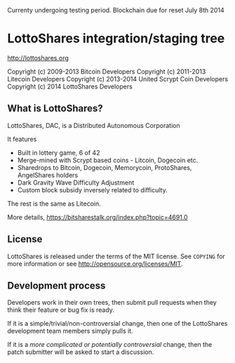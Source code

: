Currenty undergoing testing period. Blockchain due for reset July 8th 2014

LottoShares integration/staging tree
================================

http://lottoshares.org

Copyright (c) 2009-2013 Bitcoin Developers
Copyright (c) 2011-2013 Litecoin Developers
Copyright (c) 2013-2014 United Scrypt Coin Developers
Copyright (c) 2014 LottoShares Developers

What is LottoShares?
--------------------

LottoShares, DAC, is a Distributed Autonomous Corporation 

It features 
 - Built in lottery game, 6 of 42
 - Merge-mined with Scrypt based coins - Litcoin, Dogecoin etc.
 - Sharedrops to Bitcoin, Dogecoin, Memorycoin, ProtoShares, AngelShares holders
 - Dark Gravity Wave Difficulty Adjustment
 - Custom block subsidy inversely related to difficulty.  
 
The rest is the same as Litecoin.

More details,
https://bitsharestalk.org/index.php?topic=4691.0

License
-------

LottoShares is released under the terms of the MIT license. See `COPYING` for more
information or see http://opensource.org/licenses/MIT.

Development process
-------------------

Developers work in their own trees, then submit pull requests when they think
their feature or bug fix is ready.

If it is a simple/trivial/non-controversial change, then one of the LottoShares
development team members simply pulls it.

If it is a *more complicated or potentially controversial* change, then the patch
submitter will be asked to start a discussion.


